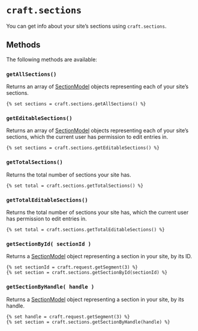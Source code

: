 # `craft.sections`

You can get info about your site’s sections using `craft.sections`.

## Methods

The following methods are available:

### `getAllSections()`

Returns an array of [SectionModel]({entry:templating/sectionmodel}) objects representing each of your site’s sections.

```twig
{% set sections = craft.sections.getAllSections() %}
```

### `getEditableSections()`

Returns an array of [SectionModel]({entry:templating/sectionmodel}) objects representing each of your site’s sections, which the current user has permission to edit entries in.

```twig
{% set sections = craft.sections.getEditableSections() %}
```

### `getTotalSections()`

Returns the total number of sections your site has.

```twig
{% set total = craft.sections.getTotalSections() %}
```

### `getTotalEditableSections()`

Returns the total number of sections your site has, which the current user has permission to edit entries in.

```twig
{% set total = craft.sections.getTotalEditableSections() %}
```

### `getSectionById( sectionId )`

Returns a [SectionModel]({entry:templating/sectionmodel}) object representing a section in your site, by its ID.

```twig
{% set sectionId = craft.request.getSegment(3) %}
{% set section = craft.sections.getSectionById(sectionId) %}
```

### `getSectionByHandle( handle )`

Returns a [SectionModel]({entry:templating/sectionmodel}) object representing a section in your site, by its handle.

```twig
{% set handle = craft.request.getSegment(3) %}
{% set section = craft.sections.getSectionByHandle(handle) %}
```